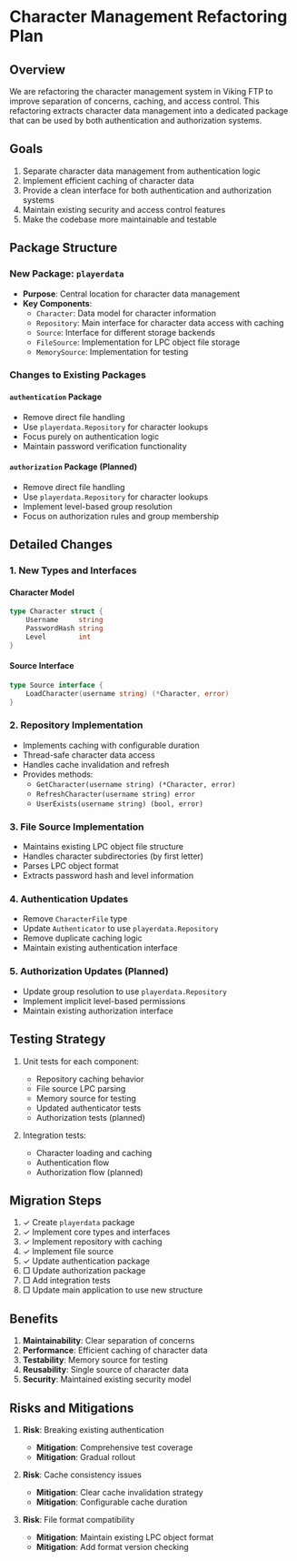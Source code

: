 # Character Management Refactoring Plan

## Overview
We are refactoring the character management system in Viking FTP to improve separation of concerns, caching, and access control. This refactoring extracts character data management into a dedicated package that can be used by both authentication and authorization systems.

## Goals
1. Separate character data management from authentication logic
2. Implement efficient caching of character data
3. Provide a clean interface for both authentication and authorization systems
4. Maintain existing security and access control features
5. Make the codebase more maintainable and testable

## Package Structure

### New Package: `playerdata`
- **Purpose**: Central location for character data management
- **Key Components**:
  - `Character`: Data model for character information
  - `Repository`: Main interface for character data access with caching
  - `Source`: Interface for different storage backends
  - `FileSource`: Implementation for LPC object file storage
  - `MemorySource`: Implementation for testing

### Changes to Existing Packages

#### `authentication` Package
- Remove direct file handling
- Use `playerdata.Repository` for character lookups
- Focus purely on authentication logic
- Maintain password verification functionality

#### `authorization` Package (Planned)
- Remove direct file handling
- Use `playerdata.Repository` for character lookups
- Implement level-based group resolution
- Focus on authorization rules and group membership

## Detailed Changes

### 1. New Types and Interfaces

#### Character Model
```go
type Character struct {
    Username     string
    PasswordHash string
    Level        int
}
```

#### Source Interface
```go
type Source interface {
    LoadCharacter(username string) (*Character, error)
}
```

### 2. Repository Implementation
- Implements caching with configurable duration
- Thread-safe character data access
- Handles cache invalidation and refresh
- Provides methods:
  - `GetCharacter(username string) (*Character, error)`
  - `RefreshCharacter(username string) error`
  - `UserExists(username string) (bool, error)`

### 3. File Source Implementation
- Maintains existing LPC object file structure
- Handles character subdirectories (by first letter)
- Parses LPC object format
- Extracts password hash and level information

### 4. Authentication Updates
- Remove `CharacterFile` type
- Update `Authenticator` to use `playerdata.Repository`
- Remove duplicate caching logic
- Maintain existing authentication interface

### 5. Authorization Updates (Planned)
- Update group resolution to use `playerdata.Repository`
- Implement implicit level-based permissions
- Maintain existing authorization interface

## Testing Strategy
1. Unit tests for each component:
   - Repository caching behavior
   - File source LPC parsing
   - Memory source for testing
   - Updated authenticator tests
   - Authorization tests (planned)

2. Integration tests:
   - Character loading and caching
   - Authentication flow
   - Authorization flow (planned)

## Migration Steps
1. ✓ Create `playerdata` package
2. ✓ Implement core types and interfaces
3. ✓ Implement repository with caching
4. ✓ Implement file source
5. ✓ Update authentication package
6. □ Update authorization package
7. □ Add integration tests
8. □ Update main application to use new structure

## Benefits
1. **Maintainability**: Clear separation of concerns
2. **Performance**: Efficient caching of character data
3. **Testability**: Memory source for testing
4. **Reusability**: Single source of character data
5. **Security**: Maintained existing security model

## Risks and Mitigations
1. **Risk**: Breaking existing authentication
   - **Mitigation**: Comprehensive test coverage
   - **Mitigation**: Gradual rollout

2. **Risk**: Cache consistency issues
   - **Mitigation**: Clear cache invalidation strategy
   - **Mitigation**: Configurable cache duration

3. **Risk**: File format compatibility
   - **Mitigation**: Maintain existing LPC object format
   - **Mitigation**: Add format version checking
